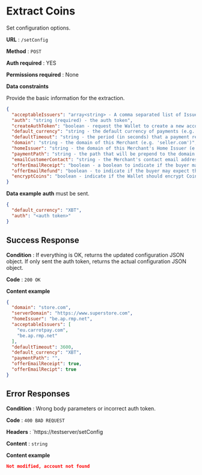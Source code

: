 # Extract Coins

Set configuration options.

**URL** : `/setConfig`

**Method** : `POST`

**Auth required** : YES

**Permissions required** : None

**Data constraints**

Provide the basic information for the extraction.

```json
{
  "acceptableIssuers": "array<string> - A comma separated list of Issuer domains whose Coins are acceptable (e.g. [(eu.carrotpay.com), bitex.com])",
  "auth": "string (required) - the auth token",
  "createAuthToken": "boolean - request the Wallet to create a new account and to store the authentication token in an 'auth' element in the config file. If 'auth' already exists, this setting is ignored",
  "default_currency": "string - the default currency of payments (e.g. 'XBT')",
  "defaultTimeout": "string - the period (in seconds) that a payment request is valid when expires parameter is not set",
  "domain": "string - the domain of this Merchant (e.g. 'seller.com')",
  "homeIssuer": "string - the domain of this Merchant's Home Issuer (e.g. 'eu.carrotpay.com')",
  "paymentPath": "string - the path that will be prepend to the domain to reach the /payment function that receives the payment Coins",
  "emailCustomerContact": "string - the Merchant's contact email address. The configuration value may be overridden by passing a 'email.contact' element in the parameter to /createPaymentRequest",
  "offerEmailReceipt": "boolean - a boolean to indicate if the buyer may expect a payment receipt, upon the occasion of providing an email address during payment",
  "offerEmailRefund": "boolean - to indicate if the buyer may expect the possibility of a refund",
  "encryptCoins": "boolean - indicate if the Wallet should encrypt Coins while they are stored in the database",
}
```

**Data example** **auth** must be sent.

```json
{
  "default_currency": "XBT",
  "auth": "<auth token>"
}
```

## Success Response

**Condition** : If everything is OK, returns the updated configuration JSON object. If only sent the auth token, returns the actual configuration JSON object.

**Code** : `200 OK`

**Content example**

```json
{
  "domain": "store.com",
  "serverDomain": "https://www.superstore.com",
  "homeIssuer": "be.ap.rmp.net",
  "acceptableIssuers": [
    "eu.carrotpay.com",
    "be.ap.rmp.net"
  ],
  "defaultTimeout": 3600,
  "default_currency": "XBT",
  "paymentPath": "",
  "offerEmailReceipt": true,
  "offerEmailRecipt": true
}
```

## Error Responses

**Condition** : Wrong body parameters or incorrect auth token.

**Code** : `400 BAD REQUEST`

**Headers** : `https://testserver/setConfig

**Content** : `string`

**Content example**

```json
Not modified, account not found
```
